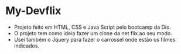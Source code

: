 # My-Devflix

- Projeto feito em HTML, CSS e Java Script pelo bootcamp da Dio.
- O projeto tem como ideia fazer um clone da net flix ao seu modo.
- Usei também o Jquery para fazer o carrossel onde estão os filmes indicados.

